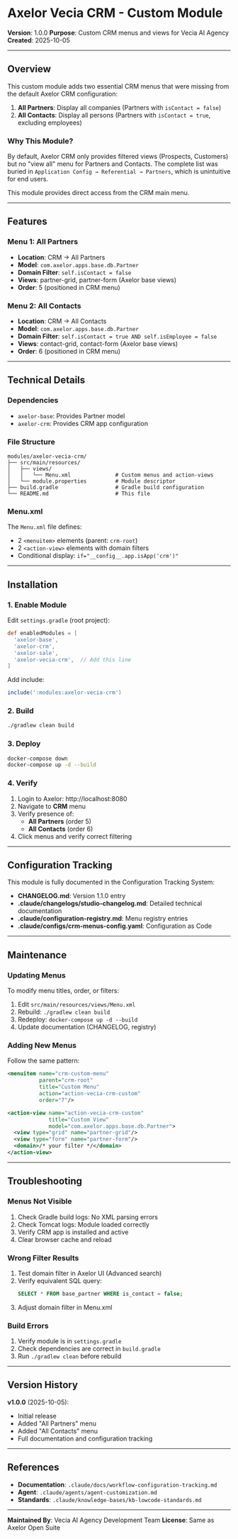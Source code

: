 # Axelor Vecia CRM - Custom Module

**Version**: 1.0.0
**Purpose**: Custom CRM menus and views for Vecia AI Agency
**Created**: 2025-10-05

---

## Overview

This custom module adds two essential CRM menus that were missing from the default Axelor CRM configuration:

1. **All Partners**: Display all companies (Partners with `isContact = false`)
2. **All Contacts**: Display all persons (Partners with `isContact = true`, excluding employees)

### Why This Module?

By default, Axelor CRM only provides filtered views (Prospects, Customers) but no "view all" menu for Partners and Contacts. The complete list was buried in `Application Config → Referential → Partners`, which is unintuitive for end users.

This module provides direct access from the CRM main menu.

---

## Features

### Menu 1: All Partners

- **Location**: CRM → All Partners
- **Model**: `com.axelor.apps.base.db.Partner`
- **Domain Filter**: `self.isContact = false`
- **Views**: partner-grid, partner-form (Axelor base views)
- **Order**: 5 (positioned in CRM menu)

### Menu 2: All Contacts

- **Location**: CRM → All Contacts
- **Model**: `com.axelor.apps.base.db.Partner`
- **Domain Filter**: `self.isContact = true AND self.isEmployee = false`
- **Views**: contact-grid, contact-form (Axelor base views)
- **Order**: 6 (positioned in CRM menu)

---

## Technical Details

### Dependencies

- `axelor-base`: Provides Partner model
- `axelor-crm`: Provides CRM app configuration

### File Structure

```
modules/axelor-vecia-crm/
├── src/main/resources/
│   ├── views/
│   │   └── Menu.xml              # Custom menus and action-views
│   └── module.properties         # Module descriptor
├── build.gradle                  # Gradle build configuration
└── README.md                     # This file
```

### Menu.xml

The `Menu.xml` file defines:
- 2 `<menuitem>` elements (parent: `crm-root`)
- 2 `<action-view>` elements with domain filters
- Conditional display: `if="__config__.app.isApp('crm')"`

---

## Installation

### 1. Enable Module

Edit `settings.gradle` (root project):

```gradle
def enabledModules = [
  'axelor-base',
  'axelor-crm',
  'axelor-sale',
  'axelor-vecia-crm',  // Add this line
]
```

Add include:

```gradle
include(':modules:axelor-vecia-crm')
```

### 2. Build

```bash
./gradlew clean build
```

### 3. Deploy

```bash
docker-compose down
docker-compose up -d --build
```

### 4. Verify

1. Login to Axelor: http://localhost:8080
2. Navigate to **CRM** menu
3. Verify presence of:
   - **All Partners** (order 5)
   - **All Contacts** (order 6)
4. Click menus and verify correct filtering

---

## Configuration Tracking

This module is fully documented in the Configuration Tracking System:

- **CHANGELOG.md**: Version 1.1.0 entry
- **.claude/changelogs/studio-changelog.md**: Detailed technical documentation
- **.claude/configuration-registry.md**: Menu registry entries
- **.claude/configs/crm-menus-config.yaml**: Configuration as Code

---

## Maintenance

### Updating Menus

To modify menu titles, order, or filters:

1. Edit `src/main/resources/views/Menu.xml`
2. Rebuild: `./gradlew clean build`
3. Redeploy: `docker-compose up -d --build`
4. Update documentation (CHANGELOG, registry)

### Adding New Menus

Follow the same pattern:

```xml
<menuitem name="crm-custom-menu"
          parent="crm-root"
          title="Custom Menu"
          action="action-vecia-crm-custom"
          order="7"/>

<action-view name="action-vecia-crm-custom"
             title="Custom View"
             model="com.axelor.apps.base.db.Partner">
  <view type="grid" name="partner-grid"/>
  <view type="form" name="partner-form"/>
  <domain>/* your filter */</domain>
</action-view>
```

---

## Troubleshooting

### Menus Not Visible

1. Check Gradle build logs: No XML parsing errors
2. Check Tomcat logs: Module loaded correctly
3. Verify CRM app is installed and active
4. Clear browser cache and reload

### Wrong Filter Results

1. Test domain filter in Axelor UI (Advanced search)
2. Verify equivalent SQL query:
   ```sql
   SELECT * FROM base_partner WHERE is_contact = false;
   ```
3. Adjust domain filter in Menu.xml

### Build Errors

1. Verify module is in `settings.gradle`
2. Check dependencies are correct in `build.gradle`
3. Run `./gradlew clean` before rebuild

---

## Version History

**v1.0.0** (2025-10-05):
- Initial release
- Added "All Partners" menu
- Added "All Contacts" menu
- Full documentation and configuration tracking

---

## References

- **Documentation**: `.claude/docs/workflow-configuration-tracking.md`
- **Agent**: `.claude/agents/agent-customization.md`
- **Standards**: `.claude/knowledge-bases/kb-lowcode-standards.md`

---

**Maintained By**: Vecia AI Agency Development Team
**License**: Same as Axelor Open Suite
